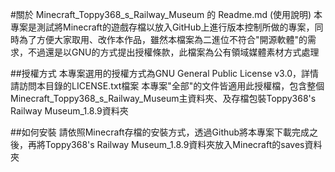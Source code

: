 #關於 Minecraft_Toppy368_s_Railway_Museum 的 Readme.md (使用說明)
本專案是測試將Minecraft的遊戲存檔以放入GitHub上進行版本控制所做的專案，同時為了方便大家取用、改作本作品，雖然本檔案為二進位不符合"開源軟體"的需求，不過還是以GNU的方式提出授權條款，此檔案為公有領域媒體素材方式處理

##授權方式
本專案選用的授權方式為GNU General Public License v3.0，詳情請訪問本目錄的LICENSE.txt檔案
本專案"全部"的文件皆適用此授權檔，包含整個Minecraft_Toppy368_s_Railway_Museum主資料夾、及存檔包裝Toppy368's Railway Museum_1.8.9資料夾

##如何安裝
請依照Minecraft存檔的安裝方式，透過Github將本專案下載完成之後，再將Toppy368's Railway Museum_1.8.9資料夾放入Minecraft的saves資料夾
